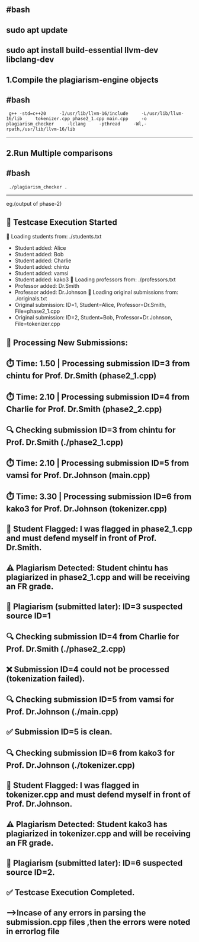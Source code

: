  
#bash
----------------------
sudo apt update
----------------------
sudo apt install build-essential llvm-dev libclang-dev
----------------------

  1.Compile the plagiarism‑engine objects
  ----------------------
#bash
----------------------
     g++ -std=c++20     -I/usr/lib/llvm-16/include     -L/usr/lib/llvm-16/lib     tokenizer.cpp phase2_1.cpp main.cpp     -o plagiarism_checker     -lclang     -pthread     -Wl,-rpath,/usr/lib/llvm-16/lib
----------------------

  2.Run Multiple comparisons
  ----------------------
#bash
----------------------
     ./plagiarism_checker .
----------------------
  
eg.(output of phase-2)
     

🏁 Testcase Execution Started
----------------------

📘 Loading students from: ./students.txt
  - Student added: Alice
  - Student added: Bob
  - Student added: Charlie
  - Student added: chintu
  - Student added: vamsi
  - Student added: kako3
📗 Loading professors from: ./professors.txt
  - Professor added: Dr.Smith
  - Professor added: Dr.Johnson
📄 Loading original submissions from: ./originals.txt
  - Original submission: ID=1, Student=Alice, Professor=Dr.Smith, File=phase2_1.cpp
  - Original submission: ID=2, Student=Bob, Professor=Dr.Johnson, File=tokenizer.cpp
 
📝 Processing New Submissions:
----------------------

 
⏱️  Time: 1.50 | Processing submission ID=3 from chintu for Prof. Dr.Smith (phase2_1.cpp)
----------------------
⏱️  Time: 2.10 | Processing submission ID=4 from Charlie for Prof. Dr.Smith (phase2_2.cpp)
----------------------
🔍 Checking submission ID=3 from chintu for Prof. Dr.Smith (./phase2_1.cpp)
----------------------
⏱️  Time: 2.10 | Processing submission ID=5 from vamsi for Prof. Dr.Johnson (main.cpp)
----------------------
⏱️  Time: 3.30 | Processing submission ID=6 from kako3 for Prof. Dr.Johnson (tokenizer.cpp)
----------------------
🔴 Student Flagged: I was flagged in phase2_1.cpp and must defend myself in front of Prof. Dr.Smith.
----------------------
⚠️  Plagiarism Detected: Student chintu has plagiarized in phase2_1.cpp and will be receiving an FR grade.
----------------------
🚩 Plagiarism (submitted later): ID=3 suspected source ID=1
----------------------
🔍 Checking submission ID=4 from Charlie for Prof. Dr.Smith (./phase2_2.cpp)
----------------------
❌ Submission ID=4 could not be processed (tokenization failed).
----------------------
🔍 Checking submission ID=5 from vamsi for Prof. Dr.Johnson (./main.cpp)
----------------------
✅ Submission ID=5 is clean.
----------------------
🔍 Checking submission ID=6 from kako3 for Prof. Dr.Johnson (./tokenizer.cpp)
----------------------
🔴 Student Flagged: I was flagged in tokenizer.cpp and must defend myself in front of Prof. Dr.Johnson.
----------------------
⚠️  Plagiarism Detected: Student kako3 has plagiarized in tokenizer.cpp and will be receiving an FR grade.
----------------------
🚩 Plagiarism (submitted later): ID=6 suspected source ID=2.
----------------------


✅ Testcase Execution Completed.
----------------------

-->Incase of any errors in parsing the submission.cpp files ,then the errors were noted in errorlog file
---------------------------------------------------------------------------------------------------------
